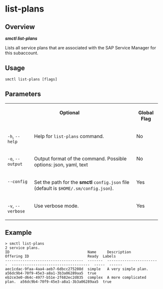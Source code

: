 <!-- loiob0e486325d3d41be9f7d316bee2b3f22 -->

# list-plans



<a name="loiob0e486325d3d41be9f7d316bee2b3f22__section_xcr_2nt_pkb"/>

## Overview



***smctl list-plans*** 

Lists all service plans that are associated with the SAP Service Manager for this subaccount.



<a name="loiob0e486325d3d41be9f7d316bee2b3f22__section_fp5_f4t_pkb"/>

## Usage

`smctl list-plans [flags]`



<a name="loiob0e486325d3d41be9f7d316bee2b3f22__section_hdy_lpt_pkb"/>

## Parameters


<table>
<tr>
<th valign="top" colspan="2">

Optional



</th>
<th valign="top">

Global Flag



</th>
</tr>
<tr>
<td valign="top">

`-h`, `--help`



</td>
<td valign="top">

Help for `list-plans` command.



</td>
<td valign="top">

No



</td>
</tr>
<tr>
<td valign="top">

`-o`, `--output`



</td>
<td valign="top">

Output format of the command. Possible options: json, yaml, text



</td>
<td valign="top">

No



</td>
</tr>
<tr>
<td valign="top">

`--config`



</td>
<td valign="top">

Set the path for the **smctl** `config.json` file \(default is `$HOME/.sm/config.json`\).



</td>
<td valign="top">

Yes



</td>
</tr>
<tr>
<td valign="top">

`-v`, `--verbose`



</td>
<td valign="top">

Use verbose mode.



</td>
<td valign="top">

Yes



</td>
</tr>
</table>



<a name="loiob0e486325d3d41be9f7d316bee2b3f22__section_wv2_4pt_pkb"/>

## Example

```
> smctl list-plans
2 service plans.
ID                                    Name     Description               Offering ID                           Ready  Labels
------------------------------------  -------  ------------------------  ------------------------------------  -----  ------
aec1cdac-9faa-4aa4-aeb7-6dbcc275208d  simple   A very simple plan.       a56dc9b4-70f9-45e3-a8a1-3b3a06289aa5  true
eb2ce3e0-d64c-4977-b51e-2f682ec2d835  complex  A more complicated plan.  a56dc9b4-70f9-45e3-a8a1-3b3a06289aa5  true
```

